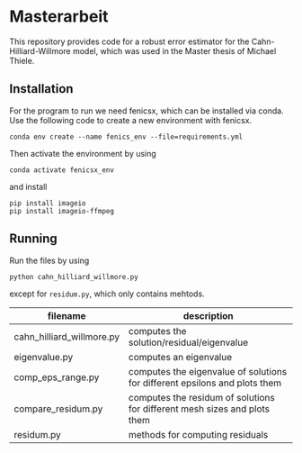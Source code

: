 # Masterarbeit
This repository provides code for a robust error estimator for the Cahn-Hilliard-Willmore model, which was used in the Master thesis of Michael Thiele. 

## Installation
For the program to run we need fenicsx, which can be installed via conda.
Use the following code to create a new environment with fenicsx.
```
conda env create --name fenics_env --file=requirements.yml
```
Then activate the environment by using
```
conda activate fenicsx_env
```
and install 
```
pip install imageio
pip install imageio-ffmpeg
```


## Running
Run the files by using
```
python cahn_hilliard_willmore.py 
```
except for `residum.py`, which only contains mehtods.

| filename |  description |
|--------------|-----------|
| cahn_hilliard_willmore.py | computes the solution/residual/eigenvalue   |
| eigenvalue.py |  computes an eigenvalue |
| comp_eps_range.py |  computes the eigenvalue of solutions for different epsilons and plots them |
| compare_residum.py |  computes the residum of solutions for different mesh sizes and plots them |
| residum.py |  methods for computing residuals|


